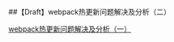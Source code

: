 ##【Draft】webpack热更新问题解决及分析（二）

[webpack热更新问题解决及分析（一）](https://github.com/Jade05/jade.github.io/issues/3)

